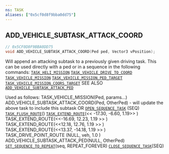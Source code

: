 ```yaml
---
ns: TASK
aliases: ["0x5cf0d8f9bba0dd75"]
---
```

## ADD_VEHICLE_SUBTASK_ATTACK_COORD

```c
// 0x5CF0D8F9BBA0DD75
void ADD_VEHICLE_SUBTASK_ATTACK_COORD(Ped ped, Vector3 vPosition);
```

Will append an attacking subtask to a previously given driving task. This can be used directly with a ped or in a sequence in the following commands: [`TASK_HELI_MISSION`](#_0xDAD029E187A2BEB4) [`TASK_VEHICLE_DRIVE_TO_COORD`](#_0xE2A2AA2F659D77A7) [`TASK_VEHICLE_MISSION`](#_0x659427E0EF36BCDE) [`TASK_VEHICLE_MISSION_PED_TARGET`](#_0x9454528DF15D657A) [`TASK_VEHICLE_MISSION_COORS_TARGET`](#_0xF0AF20AA7731F8C3) SEE ALSO [`ADD_VEHICLE_SUBTASK_ATTACK_PED`](#_0x85F462BADC7DA47F)

Used as follows: TASK_VEHICLE_MISSION(Ped, params...) ADD_VEHICLE_SUBTASK_ATTACK_COORD(Ped, OtherPed) - will update the above task to include this subtask OR [`OPEN_SEQUENCE_TASK`](#_0xE8854A4326B9E12B) (SEQ) [`TASK_FLUSH_ROUTE`](#_0x841142A1376E9006)() [`TASK_EXTEND_ROUTE`](#_0x1E7889778264843A)(<< -17.30, -6.60, 1.19>> ) TASK_EXTEND_ROUTE(<<-16.69, 12.23, 1.19 >> ) TASK_EXTEND_ROUTE(<<12.18, 12.76, 1.19 >> ) TASK_EXTEND_ROUTE(<<13.37, -14.18, 1.19 >> ) TASK_DRIVE_POINT_ROUTE (NULL, veh, 1.0 ) ADD_VEHICLE_SUBTASK_ATTACK_PED(NULL, OtherPed) [`SET_SEQUENCE_TO_REPEAT`](#_0x58C70CF3A41E4AE7)(seq, REPEAT_FOREVER) [`CLOSE_SEQUENCE_TASK`](#_0x39E72BC99E6360CB)(SEQ)

